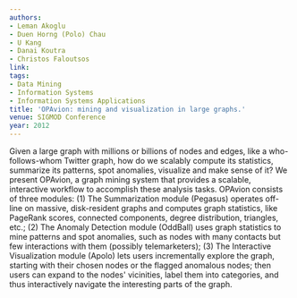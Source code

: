 ```yaml
---
authors:
- Leman Akoglu
- Duen Horng (Polo) Chau
- U Kang
- Danai Koutra
- Christos Faloutsos
link:
tags:
- Data Mining
- Information Systems
- Information Systems Applications
title: 'OPAvion: mining and visualization in large graphs.'
venue: SIGMOD Conference
year: 2012
---
```

Given a large graph with millions or billions of nodes and edges, like a who-follows-whom Twitter graph, how do we scalably compute its statistics, summarize its patterns, spot anomalies, visualize and make sense of it? We present OPAvion, a graph mining system that provides a scalable, interactive workflow to accomplish these analysis tasks. OPAvion consists of three modules: (1) The Summarization module (Pegasus) operates off-line on massive, disk-resident graphs and computes graph statistics, like PageRank scores, connected components, degree distribution, triangles, etc.; (2) The Anomaly Detection module (OddBall) uses graph statistics to mine patterns and spot anomalies, such as nodes with many contacts but few interactions with them (possibly telemarketers); (3) The Interactive Visualization module (Apolo) lets users incrementally explore the graph, starting with their chosen nodes or the flagged anomalous nodes; then users can expand to the nodes' vicinities, label them into categories, and thus interactively navigate the interesting parts of the graph.